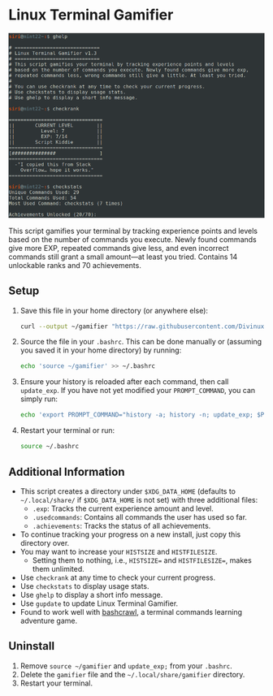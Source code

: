# Linux Terminal Gamifier

![Description of the image](img/screenshot1.png)


This script gamifies your terminal by tracking experience points and levels based on the number of commands you execute. Newly found commands give more EXP, repeated commands give less, and even incorrect commands still grant a small amount—at least you tried. Contains 14 unlockable ranks and 70 achievements.

## Setup

1. Save this file in your home directory (or anywhere else):
   ```bash
   curl --output ~/gamifier "https://raw.githubusercontent.com/Divinux/linux-terminal-gamifier/refs/heads/main/gamifier"
   ```
2. Source the file in your `.bashrc`. This can be done manually or (assuming you saved it in your home directory) by running:
   ```bash
   echo 'source ~/gamifier' >> ~/.bashrc
   ```
3. Ensure your history is reloaded after each command, then call `update_exp`. If you have not yet modified your `PROMPT_COMMAND`, you can simply run:
   ```bash
   echo 'export PROMPT_COMMAND="history -a; history -n; update_exp; $PROMPT_COMMAND"' >> ~/.bashrc
   ```
4. Restart your terminal or run:
   ```bash
   source ~/.bashrc
   ```

## Additional Information

- This script creates a directory under `$XDG_DATA_HOME` (defaults to `~/.local/share/` if `$XDG_DATA_HOME` is not set) with three additional files:
  - `.exp`: Tracks the current experience amount and level.
  - `.usedcommands`: Contains all commands the user has used so far.
  - `.achievements`: Tracks the status of all achievements.
- To continue tracking your progress on a new install, just copy this directory over.
- You may want to increase your `HISTSIZE` and `HISTFILESIZE`.
  - Setting them to nothing, i.e., `HISTSIZE=` and `HISTFILESIZE=`, makes them unlimited.
- Use `checkrank` at any time to check your current progress.
- Use `checkstats` to display usage stats.
- Use `ghelp` to display a short info message.
- Use `gupdate` to update Linux Terminal Gamifier.
- Found to work well with [bashcrawl](https://gitlab.com/slackermedia/bashcrawl), a terminal commands learning adventure game.

## Uninstall

1. Remove `source ~/gamifier` and `update_exp;` from your `.bashrc`.
2. Delete the `gamifier` file and the `~/.local/share/gamifier` directory.
3. Restart your terminal.


